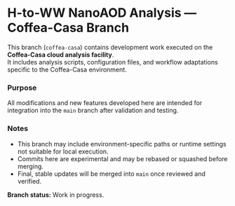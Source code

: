 # H-to-WW NanoAOD Analysis — Coffea-Casa Branch

This branch (`coffea-casa`) contains development work executed on the **Coffea-Casa cloud analysis facility**.  
It includes analysis scripts, configuration files, and workflow adaptations specific to the Coffea-Casa environment.

### Purpose
All modifications and new features developed here are intended for integration into the `main` branch after validation and testing.

### Notes
- This branch may include environment-specific paths or runtime settings not suitable for local execution.  
- Commits here are experimental and may be rebased or squashed before merging.  
- Final, stable updates will be merged into `main` once reviewed and verified.

**Branch status:** Work in progress.
